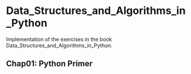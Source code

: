 # Data_Structures_and_Algorithms_in_Python
Implementation of the exercises in the book Data_Structures_and_Algorithms_in_Python.
## Chap01: Python Primer

